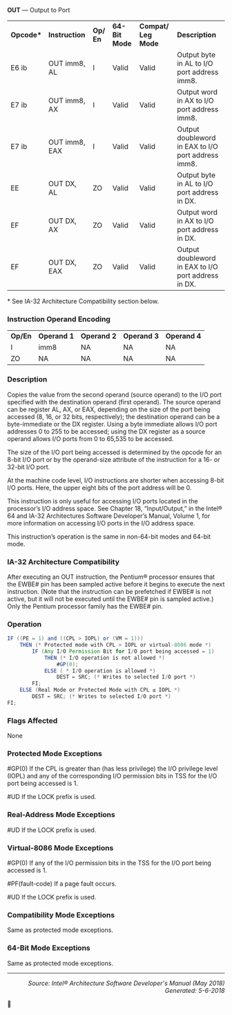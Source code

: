 <b>OUT</b> — Output to Port
<table>
	<tr>
		<td><b>Opcode*</b></td>
		<td><b>Instruction</b></td>
		<td><b>Op/ En</b></td>
		<td><b>64-Bit Mode</b></td>
		<td><b>Compat/ Leg Mode</b></td>
		<td><b>Description</b></td>
	</tr>
	<tr>
		<td>E6 ib</td>
		<td>OUT imm8, AL</td>
		<td>I</td>
		<td>Valid</td>
		<td>Valid</td>
		<td>Output byte in AL to I/O port address imm8.</td>
	</tr>
	<tr>
		<td>E7 ib</td>
		<td>OUT imm8, AX</td>
		<td>I</td>
		<td>Valid</td>
		<td>Valid</td>
		<td>Output word in AX to I/O port address imm8.</td>
	</tr>
	<tr>
		<td>E7 ib</td>
		<td>OUT imm8, EAX</td>
		<td>I</td>
		<td>Valid</td>
		<td>Valid</td>
		<td>Output doubleword in EAX to I/O port address imm8.</td>
	</tr>
	<tr>
		<td>EE</td>
		<td>OUT DX, AL</td>
		<td>ZO</td>
		<td>Valid</td>
		<td>Valid</td>
		<td>Output byte in AL to I/O port address in DX.</td>
	</tr>
	<tr>
		<td>EF</td>
		<td>OUT DX, AX</td>
		<td>ZO</td>
		<td>Valid</td>
		<td>Valid</td>
		<td>Output word in AX to I/O port address in DX.</td>
	</tr>
	<tr>
		<td>EF</td>
		<td>OUT DX, EAX</td>
		<td>ZO</td>
		<td>Valid</td>
		<td>Valid</td>
		<td>Output doubleword in EAX to I/O port address in DX.</td>
	</tr>
</table>

\* See IA-32 Architecture Compatibility section below.

### Instruction Operand Encoding
<table>
	<tr>
		<td><b>Op/En</b></td>
		<td><b>Operand 1</b></td>
		<td><b>Operand 2</b></td>
		<td><b>Operand 3</b></td>
		<td><b>Operand 4</b></td>
	</tr>
	<tr>
		<td>I</td>
		<td>imm8</td>
		<td>NA</td>
		<td>NA</td>
		<td>NA</td>
	</tr>
	<tr>
		<td>ZO</td>
		<td>NA</td>
		<td>NA</td>
		<td>NA</td>
		<td>NA</td>
	</tr>
</table>


### Description
Copies the value from the second operand (source operand) to the I/O port specified with the destination operand
(first operand). The source operand can be register AL, AX, or EAX, depending on the size of the port being
accessed (8, 16, or 32 bits, respectively); the destination operand can be a byte-immediate or the DX register.
Using a byte immediate allows I/O port addresses 0 to 255 to be accessed; using the DX register as a source
operand allows I/O ports from 0 to 65,535 to be accessed.

The size of the I/O port being accessed is determined by the opcode for an 8-bit I/O port or by the operand-size
attribute of the instruction for a 16- or 32-bit I/O port.

At the machine code level, I/O instructions are shorter when accessing 8-bit I/O ports. Here, the upper eight bits
of the port address will be 0.

This instruction is only useful for accessing I/O ports located in the processor’s I/O address space. See Chapter 18,
“Input/Output,” in the Intel® 64 and IA-32 Architectures Software Developer’s Manual, Volume 1, for more information
 on accessing I/O ports in the I/O address space.

This instruction’s operation is the same in non-64-bit modes and 64-bit mode.

### IA-32 Architecture Compatibility

After executing an OUT instruction, the Pentium® processor ensures that the EWBE\# pin has been sampled active
before it begins to execute the next instruction. (Note that the instruction can be prefetched if EWBE\# is not active,
but it will not be executed until the EWBE\# pin is sampled active.) Only the Pentium processor family has the
EWBE\# pin.

### Operation

```java
IF ((PE = 1) and ((CPL > IOPL) or (VM = 1)))
    THEN (* Protected mode with CPL > IOPL or virtual-8086 mode *)
        IF (Any I/O Permission Bit for I/O port being accessed = 1)
            THEN (* I/O operation is not allowed *)
                #GP(0);
            ELSE ( * I/O operation is allowed *) 
                DEST ← SRC; (* Writes to selected I/O port *)
        FI;
    ELSE (Real Mode or Protected Mode with CPL ≤ IOPL *)
        DEST ← SRC; (* Writes to selected I/O port *)
FI;
```
### Flags Affected
None

### Protected Mode Exceptions

<p>#GP(0)
If the CPL is greater than (has less privilege) the I/O privilege level (IOPL) and any of the
corresponding I/O permission bits in TSS for the I/O port being accessed is 1.
<p>#UD
If the LOCK prefix is used.

### Real-Address Mode Exceptions

<p>#UD
If the LOCK prefix is used.

### Virtual-8086 Mode Exceptions

<p>#GP(0)
If any of the I/O permission bits in the TSS for the I/O port being accessed is 1.
<p>#PF(fault-code)
If a page fault occurs.
<p>#UD
If the LOCK prefix is used.

### Compatibility Mode Exceptions

Same as protected mode exceptions.

### 64-Bit Mode Exceptions

Same as protected mode exceptions.

 --- 
<p align="right"><i>Source: Intel® Architecture Software Developer's Manual (May 2018)<br>Generated: 5-6-2018</i></p>
